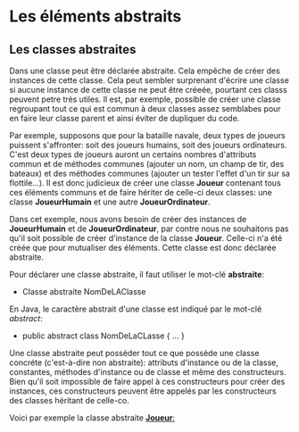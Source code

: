 # Les éléments abstraits

## Les classes abstraites

Dans une classe peut être déclarée abstraite. Cela empêche de créer des instances de cette classe. Cela peut sembler surprenant d'écrire une classe si aucune instance de cette classe ne peut être créeée, pourtant ces classs peuvent petre très utiles. Il est, par exemple, possible de créer une classe regroupant tout ce qui est commun à deux classes assez semblabes pour en faire leur classe parent et ainsi éviter de dupliquer du code.

Par exemple, supposons que pour la bataille navale, deux types de joueurs puissent s'affronter: soit des joueurs humains, soit des joueurs ordinateurs. C'est deux types de joueurs auront un certains nombres d'attributs commun et de méthodes communes (ajouter un nom, un champ de tir, des bateaux) et des méthodes communes (ajouter un tester l'effet d'un tir sur sa flottile...). Il est donc judicieux de créer une classe **Joueur** contenant tous ces éléments communs et de faire hériter de celle-ci deux classes: une classe **JoueurHumain** et une autre **JoueurOrdinateur**.

Dans cet exemple, nous avons besoin de créer des instances de **JoueurHumain** et de **JoueurOrdinateur**, par contre nous ne souhaitons pas qu'il soit possible de créer d'instance de la classe **Joueur**. Celle-ci n'a été créée que pour mutualiser des éléments. Cette classe est donc déclarée abstraite.

Pour déclarer une classe abstraite, il faut utiliser le mot-clé **abstraite**:

- Classe abstraite NomDeLAClasse

En Java, le caractère abstrait d'une classe est indiqué par le mot-clé _abstract_:

- public abstract class NomDeLaCLasse {
  ...
  }

Une classe abstraite peut possèder tout ce que possède une classe concréte (c'est-à-dire non abstraite): attributs d'instance ou de la classe, constantes, méthodes d'instance ou de classe et même des constructeurs. Bien qu'il soit impossible de faire appel à ces constructeurs pour créer des instances, ces constructeurs peuvent être appelés par les constructeurs des classes héritant de celle-co.

Voici par exemple la classe abstraite [ **Joueur**: ](/Chap8ElementsAbstraits/Joueur.java)
